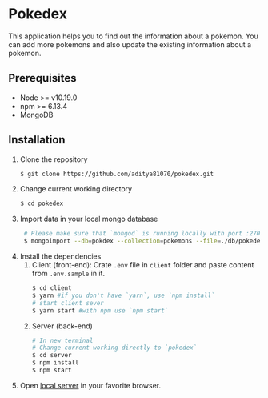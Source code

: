 # Pokedex

This application helps you to find out the information about a pokemon. You can add more pokemons and also update the existing information about a pokemon.

## Prerequisites

- Node >= v10.19.0
- npm >= 6.13.4
- MongoDB

## Installation

1. Clone the repository
   ```bash
   $ git clone https://github.com/aditya81070/pokedex.git
   ```
2. Change current working directory
   ```bash
   $ cd pokedex
   ```
3. Import data in your local mongo database
   ```bash
    # Please make sure that `mongod` is running locally with port :27017
    $ mongoimport --db=pokdex --collection=pokemons --file=./db/pokedex.json
   ```
4. Install the dependencies
   1. Client (front-end): Crate `.env` file in `client` folder and paste content from `.env.sample` in it.
      ```bash
      $ cd client
      $ yarn #if you don't have `yarn`, use `npm install`
      # start client sever
      $ yarn start #with npm use `npm start`
      ```
   1. Server (back-end)
      ```bash
      # In new terminal
      # Change current working directly to `pokedex`
      $ cd server
      $ npm install
      $ npm start
      ```
5. Open [local server](http://localhost:3000) in your favorite browser.
